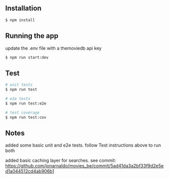 ## Installation

```bash
$ npm install
```

## Running the app
update the .env file with a themoviedb api key

```bash
$ npm run start:dev
```

## Test

```bash
# unit tests
$ npm run test

# e2e tests
$ npm run test:e2e

# test coverage
$ npm run test:cov
```

## Notes
added some basic unit and e2e tests. follow Test instructions above to run both

added basic caching layer for searches. see commit: https://github.com/jonarnaldo/movies_be/commit/5ad41da3a2bf33f9d2e5ed1a044512cd4ab906b1
